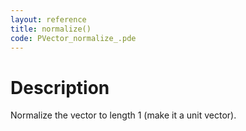 ```yaml
---
layout: reference
title: normalize()
code: PVector_normalize_.pde
---
```


# Description

Normalize the vector to length 1 (make it a unit vector).

